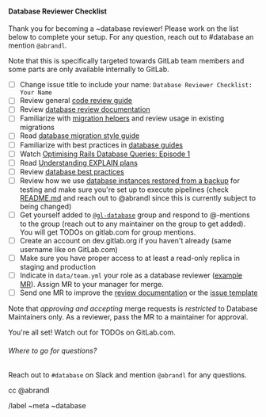 #### Database Reviewer Checklist

Thank you for becoming a ~database reviewer! Please work on the list
below to complete your setup. For any question, reach out to #database
an mention `@abrandl`.

Note that this is specifically targeted towards GitLab team members and some
parts are only available internally to GitLab.

- [ ] Change issue title to include your name: `Database Reviewer Checklist: Your Name`
- [ ] Review general [code review guide](https://docs.gitlab.com/ee/development/code_review.html)
- [ ] Review [database review documentation](https://about.gitlab.com/handbook/engineering/workflow/code-review/database.html)
- [ ] Familiarize with [migration helpers](https://gitlab.com/gitlab-org/gitlab-ce/blob/master/lib/gitlab/database/migration_helpers.rb) and review usage in existing migrations
- [ ] Read [database migration style guide](https://docs.gitlab.com/ee/development/migration_style_guide.html)
- [ ] Familiarize with best practices in [database guides](https://docs.gitlab.com/ee/development/#database-guides)
- [ ] Watch [Optimising Rails Database Queries: Episode 1](https://www.youtube.com/watch?v=79GurlaxhsI)
- [ ] Read [Understanding EXPLAIN plans](https://docs.gitlab.com/ee/development/understanding_explain_plans.html)
- [ ] Review [database best practices](https://docs.gitlab.com/ee/development/#best-practices)
- [ ] Review how we use [database instances restored from a backup](https://ops.gitlab.net/gitlab-com/gl-infra/gitlab-restore/postgres-gprd) for testing and make sure you're set up to execute pipelines (check [README.md](https://ops.gitlab.net/gitlab-com/gl-infra/gitlab-restore/postgres-gprd/blob/master/README.md) and reach out to @abrandl since this is currently subject to being changed)
- [ ] Get yourself added to [`@gl-database`](https://gitlab.com/groups/gl-database/-/group_members) group and respond to @-mentions to the group (reach out to any maintainer on the group to get added). You will get TODOs on gitlab.com for group mentions.
- [ ] Create an account on dev.gitlab.org if you haven't already (same username like on GitLab.com)
- [ ] Make sure you have proper access to at least a read-only replica in staging and production
- [ ] Indicate in `data/team.yml` your role as a database reviewer ([example MR](https://gitlab.com/gitlab-com/www-gitlab-com/merge_requests/19600/diffs)). Assign MR to your manager for merge.
- [ ] Send one MR to improve the [review documentation](https://about.gitlab.com/handbook/engineering/workflow/code-review/database.html) or the [issue template](https://gitlab.com/gitlab-org/gitlab-ce/blob/master/.gitlab/issue_templates/Database%20Reviewer.md)

Note that *approving and accepting* merge requests is *restricted* to
Database Maintainers only. As a reviewer, pass the MR to a maintainer
for approval.

You're all set! Watch out for TODOs on GitLab.com.

###### Where to go for questions?

Reach out to `#database` on Slack and mention `@abrandl` for any questions.

cc @abrandl

/label ~meta ~database
